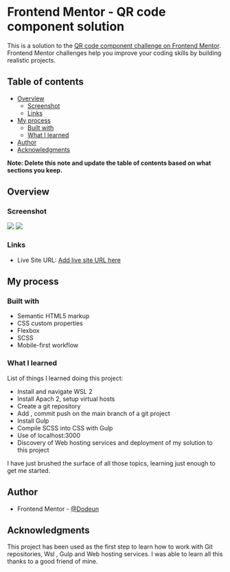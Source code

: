 # Frontend Mentor - QR code component solution

This is a solution to the [QR code component challenge on Frontend Mentor](https://www.frontendmentor.io/challenges/qr-code-component-iux_sIO_H). Frontend Mentor challenges help you improve your coding skills by building realistic projects. 

## Table of contents

- [Overview](#overview)
  - [Screenshot](#screenshot)
  - [Links](#links)
- [My process](#my-process)
  - [Built with](#built-with)
  - [What I learned](#what-i-learned)
- [Author](#author)
- [Acknowledgments](#acknowledgments)

**Note: Delete this note and update the table of contents based on what sections you keep.**

## Overview

### Screenshot

![](design/my-desktop-design.png)
![](design/my-mobile-design.png)

### Links

- Live Site URL: [Add live site URL here](https://qr-code-component.dodeun.com/)

## My process

### Built with

- Semantic HTML5 markup
- CSS custom properties
- Flexbox
- SCSS
- Mobile-first workflow

### What I learned

List of things I learned doing this project:

  * Install and navigate WSL 2
  * Install Apach 2, setup virtual hosts
  * Create a git repository
  * Add , commit push on the main branch of a git project
  * Install Gulp
  * Compile SCSS into CSS with Gulp
  * Use of localhost:3000
  * Discovery of Web hosting services and deployment of my solution to this project

I have just brushed the surface of all those topics, learning just enough to get me started.

## Author

- Frontend Mentor - [@Dodeun](https://www.frontendmentor.io/profile/Dodeun)

## Acknowledgments

This project has been used as the first step to learn how to work with Git repositories, Wsl , Gulp and Web hosting services. I was able to learn all this thanks to a good friend of mine.
